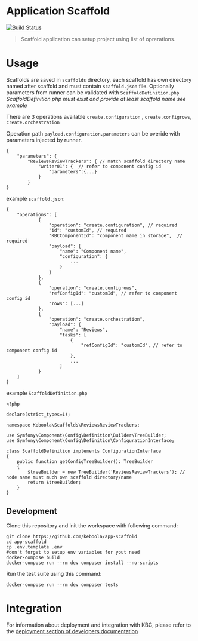 # Application Scaffold

[![Build Status](https://travis-ci.com/keboola/app-scaffold.svg?branch=master)](https://travis-ci.com/keboola/app-scaffold)

> Scaffold application can setup project using list of oprerations.

# Usage

Scaffolds are saved in `scaffolds` directory, each scaffold has own directory named after scaffold and must contain `scaffold.json` file.
Optionally parameters from runner can be validated with `ScaffoldDefinition.php` *ScaffoldDefinition.php must exist and provide at least scaffold name see example*

There are 3 operations available `create.configuration` , `create.configrows`, `create.orchestration`

Operation path `payload.configuration.parameters` can be overide with parameters injected by runner.

```
{
    "parameters": {
        "ReviewsReviewTrackers": { // match scaffold directory name
            "writer01": {  // refer to component config id
                "parameters":{...}
            }
        }
}
```

example `scaffold.json`:
```
{
    "operations": [
            {
                "operation": "create.configuration", // required
                "id": "customId", // required
                "KBCComponentId": "component name in storage",  // required
                "payload": {
                    "name": "Component name",
                    "configuration": {
                        ...
                    }
                }
            },
            {
                "operation": "create.configrows",
                "refConfigId": "customId", // refer to component config id
                "rows": [...]
            },
            {
                "operation": "create.orchestration",
                "payload": {
                    "name": "Reviews",
                    "tasks": [
                        {
                            "refConfigId": "customId", // refer to component config id
                        },
                        ...
                    ]
            }
    ]
}
```

example `ScaffoldDefinition.php`
```
<?php

declare(strict_types=1);

namespace Keboola\Scaffolds\ReviewsReviewTrackers;

use Symfony\Component\Config\Definition\Builder\TreeBuilder;
use Symfony\Component\Config\Definition\ConfigurationInterface;

class ScaffoldDefinition implements ConfigurationInterface
{
    public function getConfigTreeBuilder(): TreeBuilder
    {
        $treeBuilder = new TreeBuilder('ReviewsReviewTrackers'); // node name must much own scaffold directory/name
        return $treeBuilder;
    }
}
```

## Development

Clone this repository and init the workspace with following command:

```
git clone https://github.com/keboola/app-scaffold
cd app-scaffold
cp .env.template .env
#don't forget to setup env variables for yout need
docker-compose build
docker-compose run --rm dev composer install --no-scripts
```

Run the test suite using this command:

```
docker-compose run --rm dev composer tests
```

# Integration

For information about deployment and integration with KBC, please refer to the [deployment section of developers documentation](https://developers.keboola.com/extend/component/deployment/)
